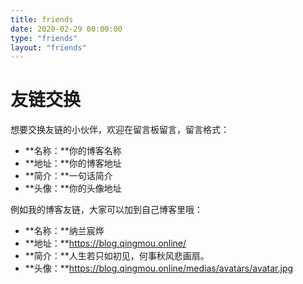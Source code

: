 ```yaml
---
title: friends
date: 2020-02-29 00:00:00
type: "friends"
layout: "friends"
---
```


# 友链交换
想要交换友链的小伙伴，欢迎在留言板留言，留言格式：
* **名称：**你的博客名称
* **地址：**你的博客地址
* **简介：**一句话简介
* **头像：**你的头像地址

例如我的博客友链，大家可以加到自己博客里哦：
* **名称：**纳兰宸烨
* **地址：**https://blog.qingmou.online/
* **简介：**人生若只如初见，何事秋风悲画扇。
* **头像：**https://blog.qingmou.online/medias/avatars/avatar.jpg
